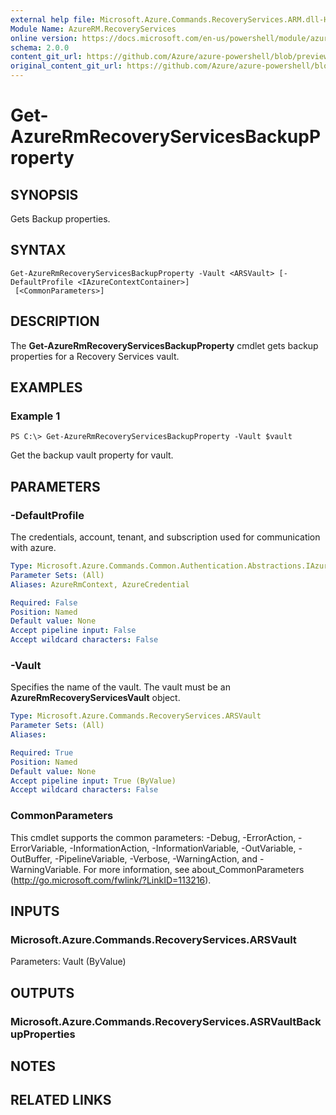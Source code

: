 ```yaml
---
external help file: Microsoft.Azure.Commands.RecoveryServices.ARM.dll-Help.xml
Module Name: AzureRM.RecoveryServices
online version: https://docs.microsoft.com/en-us/powershell/module/azurerm.recoveryservices/get-azurermrecoveryservicesbackupproperty
schema: 2.0.0
content_git_url: https://github.com/Azure/azure-powershell/blob/preview/src/ResourceManager/RecoveryServices/Commands.RecoveryServices/help/Get-AzureRmRecoveryServicesBackupProperty.md
original_content_git_url: https://github.com/Azure/azure-powershell/blob/preview/src/ResourceManager/RecoveryServices/Commands.RecoveryServices/help/Get-AzureRmRecoveryServicesBackupProperty.md
---
```


# Get-AzureRmRecoveryServicesBackupProperty

## SYNOPSIS
Gets Backup properties.

## SYNTAX

```
Get-AzureRmRecoveryServicesBackupProperty -Vault <ARSVault> [-DefaultProfile <IAzureContextContainer>]
 [<CommonParameters>]
```

## DESCRIPTION
The **Get-AzureRmRecoveryServicesBackupProperty** cmdlet gets backup properties for a Recovery Services vault.

## EXAMPLES

### Example 1
```
PS C:\> Get-AzureRmRecoveryServicesBackupProperty -Vault $vault
```

Get the backup vault property for vault.

## PARAMETERS

### -DefaultProfile
The credentials, account, tenant, and subscription used for communication with azure.

```yaml
Type: Microsoft.Azure.Commands.Common.Authentication.Abstractions.IAzureContextContainer
Parameter Sets: (All)
Aliases: AzureRmContext, AzureCredential

Required: False
Position: Named
Default value: None
Accept pipeline input: False
Accept wildcard characters: False
```

### -Vault
Specifies the name of the vault.
The vault must be an **AzureRmRecoveryServicesVault** object.

```yaml
Type: Microsoft.Azure.Commands.RecoveryServices.ARSVault
Parameter Sets: (All)
Aliases:

Required: True
Position: Named
Default value: None
Accept pipeline input: True (ByValue)
Accept wildcard characters: False
```

### CommonParameters
This cmdlet supports the common parameters: -Debug, -ErrorAction, -ErrorVariable, -InformationAction, -InformationVariable, -OutVariable, -OutBuffer, -PipelineVariable, -Verbose, -WarningAction, and -WarningVariable. For more information, see about_CommonParameters (http://go.microsoft.com/fwlink/?LinkID=113216).

## INPUTS

### Microsoft.Azure.Commands.RecoveryServices.ARSVault
Parameters: Vault (ByValue)

## OUTPUTS

### Microsoft.Azure.Commands.RecoveryServices.ASRVaultBackupProperties

## NOTES

## RELATED LINKS
